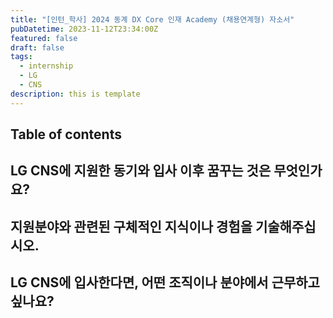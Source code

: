 ```yaml
---
title: "[인턴_학사] 2024 동계 DX Core 인재 Academy (채용연계형) 자소서"
pubDatetime: 2023-11-12T23:34:00Z
featured: false
draft: false
tags:
  - internship
  - LG
  - CNS
description: this is template
---
```


## Table of contents

## LG CNS에 지원한 동기와 입사 이후 꿈꾸는 것은 무엇인가요?

## 지원분야와 관련된 구체적인 지식이나 경험을 기술해주십시오.

## LG CNS에 입사한다면, 어떤 조직이나 분야에서 근무하고 싶나요?
